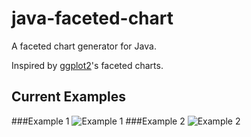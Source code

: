 # java-faceted-chart
A faceted chart generator for Java.

Inspired by [ggplot2](http://ggplot2.org/)'s faceted charts.

## Current Examples

###Example 1
![Example 1](http://ticklethepanda.github.io/java-faceted-chart/images/image-uk.co.ticklethepanda.charting.faceted.VisualDateTest.png)
###Example 2
![Example 2](http://ticklethepanda.github.io/java-faceted-chart/images/image-uk.co.ticklethepanda.charting.faceted.VisualNumberTest.png)
